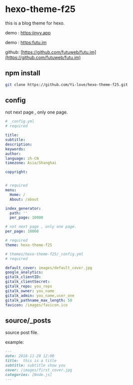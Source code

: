 # hexo-theme-f25
this is a blog theme for hexo.

demo : [https:jinyy.app](https://jinyy.app)

demo : [https:futu.im](https://futu.im)


github: [https://github.com/futuweb/futu.im](https://github.com/futuweb/futu.im)


## npm install

```sh
git clone https://github.com/Yi-love/hexo-theme-f25.git
```

## config 
not next page , only one page.

```yml
# _config.yml
# required

title: 
subtitle:  
description:  
keywords:  
author:  
language: zh-CN
timezone: Asia/Shanghai

copyright:  


# required
menu:
  Home: /
  About: /about

index_generator:
  path: ''
  per_page: 10000

# not next page , only one page.
per_page: 10000

# required
theme: hexo-theme-f25
```

```yml
# themes/hexo-theme-f25/_config.yml
# required

default_cover: images/default_cover.jpg
google_analytics: 
gitalk_clientID: 
gitalk_clientSecret:
gitalk_repo: you_repo
gitalk_owner: you_name
gitalk_admin: you_name,user_one
gitalk_pathname_max_length: 50
favicon: /images/favicon.ico
```


## source/\_posts
source post file.

example:

```md
---
date: 2018-11-20 12:00
title:  this is a title
subtitle: subtitle show you
cover: /images/first_cover.jpg
categories: [Node.js]
---
```

